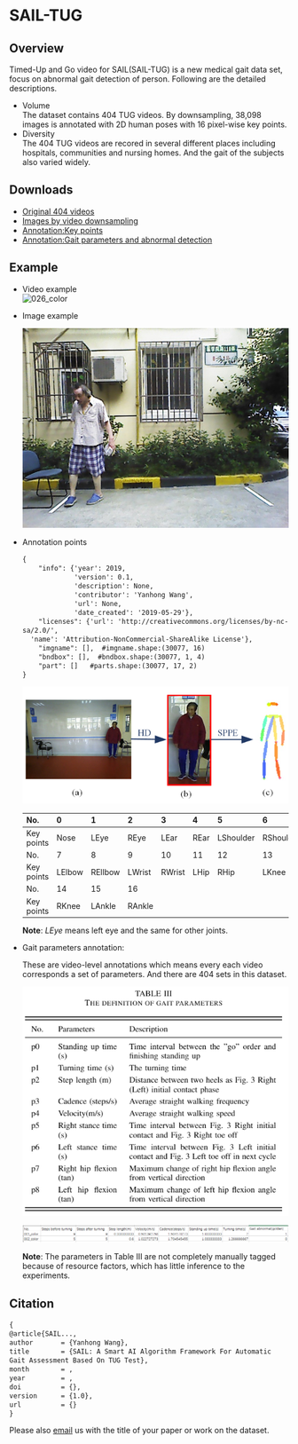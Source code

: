 # SAIL-TUG

## Overview
Timed-Up and Go video for SAIL(SAIL-TUG) is a new medical gait data set, focus on abnormal gait detection of person. Following are the detailed descriptions.

* Volume  
The dataset contains 404 TUG videos. By downsampling, 38,098 images is annotated with 2D human poses with 16 pixel-wise key points.  
* Diversity  
The 404 TUG videos are recored in several different places including hospitals, communities and nursing homes. And the gait of the subjects also varied widely.

## Downloads
* [Original 404 videos](https://drive.google.com/file/d/1oX0PrtOPAGcuX9Hg0ZLWcS1EuKpCOXcE/view?usp=sharing)  
* [Images by video downsampling](https://drive.google.com/file/d/1zBYo2Q9LYc7T5P3ltJw4zui87A2Zx7M-/view?usp=sharing)  
* [Annotation:Key points](https://drive.google.com/file/d/141xlBr11TVYQ38Dl8mvGjEpIakRNIQ2d/view?usp=sharing)  
* [Annotation:Gait parameters and abnormal detection](https://drive.google.com/file/d/1Xzrgkezc5NdCrjYNWprW3hpoPZXeXBTo/view?usp=sharing)  

## Example
* Video example  
  ![026_color](https://github.com/hellboywyh/SAIL-TUG/blob/main/examples/026_color.gif)

* Image example  

  ![026_color-414](https://github.com/hellboywyh/SAIL-TUG/blob/main/examples/026_color-414.jpg)

* Annotation points

  ```
  {
      "info": {'year': 2019,
               'version': 0.1,
               'description': None,
               'contributor': 'Yanhong Wang',
               'url': None,
               'date_created': '2019-05-29'},
      "licenses": {'url': 'http://creativecommons.org/licenses/by-nc-sa/2.0/',
    'name': 'Attribution-NonCommercial-ShareAlike License'},
      "imgname": [],  #imgname.shape:(30077, 16)
      "bndbox": [],  #bndbox.shape:(30077, 1, 4)
      "part": []   #parts.shape:(30077, 17, 2)
  }
  ```

  <img src="README.assets/1614306844123.png"  style="width: 600px;" />

  | No.        | 0      | 1       | 2      | 3      | 4    | 5         | 6         |
  | ---------- | ------ | ------- | ------ | ------ | ---- | --------- | --------- |
  | Key points | Nose   | LEye    | REye   | LEar   | REar | LShoulder | RShoulder |
  | No.        | 7      | 8       | 9      | 10     | 11   | 12        | 13        |
  | Key points | LElbow | REllbow | LWrist | RWrist | LHip | RHip      | LKnee     |
  | No.        | 14     | 15      | 16     |        |      |           |           |
  | Key points | RKnee  | LAnkle  | RAnkle |        |      |           |           |

  **Note**: $LEye$ means left eye and the same for other joints.

* Gait parameters annotation:

  These are video-level annotations which means every each video corresponds a set of parameters. And there are 404 sets in this dataset.

  ![1614306803593](README.assets/1614306803593.png)

  ![1614307335767](README.assets/1614307335767.png)

  **Note**: The parameters in Table III are not completely manually tagged because of resource factors, which has little inference to the experiments.

## Citation

```
{
@article{SAIL...,
author       = {Yanhong Wang},
title        = {SAIL: A Smart AI Algorithm Framework For Automatic Gait Assessment Based On TUG Test},
month        = ,
year         = ,
doi          = {},
version      = {1.0},
url          = {}
}
```

Please also [email](yhwang18@fudan.edu.cn) us with the title of your paper or work on the dataset.
